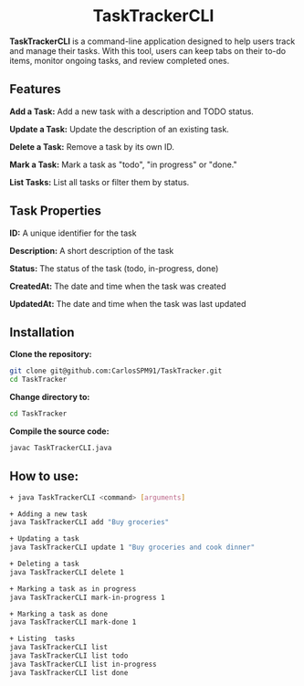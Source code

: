 <div align=center>
  
# TaskTrackerCLI 


</div>

**TaskTrackerCLI** is a command-line application designed to help users track and manage their tasks. With this tool, users can keep tabs on their to-do items, monitor ongoing tasks, and review completed ones.

## Features

**Add a Task:** 
Add a new task with a description and TODO status.

**Update a Task:**
Update the description of an existing task.

**Delete a Task:**
Remove a task by its own ID.

**Mark a Task:**
Mark a task as "todo", "in progress" or "done."

**List Tasks:**
List all tasks or filter them by status.

## Task Properties

**ID:** A unique identifier for the task

**Description:** A short description of the task

**Status:** The status of the task (todo, in-progress, done)

**CreatedAt:** The date and time when the task was created

**UpdatedAt:** The date and time when the task was last updated


## Installation

**Clone the repository:**
 ```bash
git clone git@github.com:CarlosSPM91/TaskTracker.git
cd TaskTracker
```
 **Change directory to:**
 ```bash
cd TaskTracker
```

**Compile the source code:**
 ```bash
javac TaskTrackerCLI.java 
```

 ## How to use:
 ```bash
+ java TaskTrackerCLI <command> [arguments]

+ Adding a new task
java TaskTrackerCLI add "Buy groceries"

+ Updating a task
java TaskTrackerCLI update 1 "Buy groceries and cook dinner"

+ Deleting a task
java TaskTrackerCLI delete 1

+ Marking a task as in progress
java TaskTrackerCLI mark-in-progress 1

+ Marking a task as done
java TaskTrackerCLI mark-done 1

+ Listing  tasks
java TaskTrackerCLI list
java TaskTrackerCLI list todo
java TaskTrackerCLI list in-progress
java TaskTrackerCLI list done
```

